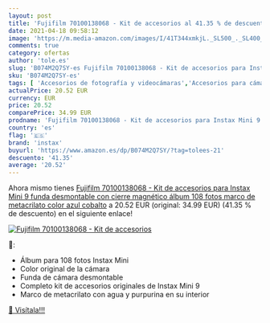 ```yaml
---
layout: post
title: 'Fujifilm 70100138068 - Kit de accesorios al 41.35 % de descuento'
date: 2021-04-18 09:58:12
image: 'https://m.media-amazon.com/images/I/41T344xmkjL._SL500_._SL400_.jpg'
comments: true
category: ofertas
author: 'tole.es'
slug: 'B074M2Q7SY-es Fujifilm 70100138068 - Kit de accesorios para Instax Mini...'
sku: 'B074M2Q7SY-es'
tags: [ 'Accesorios de fotografía y videocámaras','Accesorios para cámaras digitales','Electrónica','Fotografía y videocámaras','Packs de accesorios para cámaras digitales','fujifilm','instax', ]
actualPrice: 20.52 EUR
currency: EUR
price: 20.52
comparePrice: 34.99 EUR
prodname: 'Fujifilm 70100138068 - Kit de accesorios para Instax Mini 9  funda desmontable con cierre magnético  álbum 108 fotos  marco de metacrilato  color azul cobalto'
country: 'es'
flag: '🇪🇸'
brand: 'instax'
buyurl: 'https://www.amazon.es/dp/B074M2Q7SY/?tag=tolees-21'
descuento: '41.35'
average: '20.52'
---
```


Ahora mismo tienes [Fujifilm 70100138068 - Kit de accesorios para Instax Mini 9  funda desmontable con cierre magnético  álbum 108 fotos  marco de metacrilato  color azul cobalto](https://www.amazon.es/dp/B074M2Q7SY/?tag=tolees-21) a 20.52 EUR (original: 34.99 EUR) (41.35 %  de descuento) en el siguiente enlace!

[![Fujifilm 70100138068 - Kit de accesorios](https://m.media-amazon.com/images/I/41T344xmkjL._SL500_._SL400_.jpg)](https://www.amazon.es/dp/B074M2Q7SY/?tag=tolees-21)

🔎:

- Álbum para 108 fotos Instax Mini
- Color original de la cámara
- Funda de cámara desmontable
- Completo kit de accesorios originales de Instax Mini 9
- Marco de metacrilato con agua y purpurina en su interior

[🛒 Visítala!!!](https://www.amazon.es/dp/B074M2Q7SY/?tag=tolees-21)
